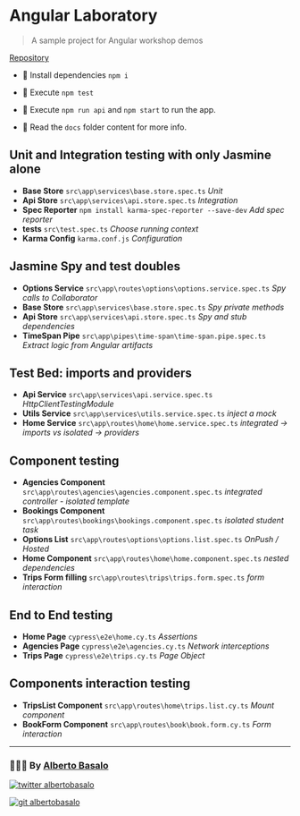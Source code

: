 # Angular Laboratory

> A sample project for Angular workshop demos

[Repository](https://github.com/AlbertoBasalo/angulab/tree/1-test_basics)

- 🚚 Install dependencies `npm i`

- 🔬 Execute `npm test`

- 🚀 Execute `npm run api` and `npm start` to run the app.

- 📕 Read the `docs` folder content for more info.

## Unit and Integration testing with only Jasmine alone

- **Base Store** `src\app\services\base.store.spec.ts` _Unit_
- **Api Store** `src\app\services\api.store.spec.ts` _Integration_
- **Spec Reporter** `npm install karma-spec-reporter --save-dev` _Add spec reporter_
- **tests** `src\test.spec.ts` _Choose running context_
- **Karma Config** `karma.conf.js` _Configuration_

## Jasmine Spy and test doubles

- **Options Service** `src\app\routes\options\options.service.spec.ts` _Spy calls to Collaborator_
- **Base Store** `src\app\services\base.store.spec.ts` _Spy private methods_
- **Api Store** `src\app\services\api.store.spec.ts` _Spy and stub dependencies_
- **TimeSpan Pipe** `src\app\pipes\time-span\time-span.pipe.spec.ts` _Extract logic from Angular artifacts_

## Test Bed: imports and providers

- **Api Service** `src\app\services\api.service.spec.ts` _HttpClientTestingModule_
- **Utils Service** `src\app\services\utils.service.spec.ts` _inject a mock_
- **Home Service** `src\app\routes\home\home.service.spec.ts` _integrated -> imports vs isolated -> providers_

## Component testing

- **Agencies Component** `src\app\routes\agencies\agencies.component.spec.ts` _integrated controller - isolated template_
- **Bookings Component** `src\app\routes\bookings\bookings.component.spec.ts` _isolated student task_
- **Options List** `src\app\routes\options\options.list.spec.ts` _OnPush / Hosted_
- **Home Component** `src\app\routes\home\home.component.spec.ts` _nested dependencies_
- **Trips Form filling** `src\app\routes\trips\trips.form.spec.ts` _form interaction_

## End to End testing

- **Home Page** `cypress\e2e\home.cy.ts` _Assertions_
- **Agencies Page** `cypress\e2e\agencies.cy.ts` _Network interceptions_
- **Trips Page** `cypress\e2e\trips.cy.ts` _Page Object_

## Components interaction testing

- **TripsList Component** `src\app\routes\home\trips.list.cy.ts` _Mount component_
- **BookForm Component** `src\app\routes\book\book.form.cy.ts` _Form interaction_

---

<footer>
  <h3>🧑🏼‍💻 By <a href="https://albertobasalo.dev" target="blank">Alberto Basalo</a> </h3>
  <p>
    <a href="https://twitter.com/albertobasalo" target="blank">
      <img src="https://img.shields.io/twitter/follow/albertobasalo?logo=twitter&style=for-the-badge" alt="twitter albertobasalo" />
    </a>
  </p>
  <p>
    <a href="https://github.com/albertobasalo" target="blank">
      <img 
        src="https://img.shields.io/github/followers/albertobasalo?logo=github&label=profile albertobasalo&style=for-the-badge" alt="git albertobasalo" />
    </a>
  </p>
</footer>
